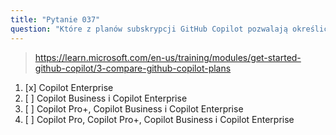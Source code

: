 ```yaml
---
title: "Pytanie 037"
question: "Które z planów subskrypcji GitHub Copilot pozwalają określić wytyczne dotyczące recenzji kodu?"
---
```



> https://learn.microsoft.com/en-us/training/modules/get-started-github-copilot/3-compare-github-copilot-plans
1. [x] Copilot Enterprise  
1. [ ] Copilot Business i Copilot Enterprise  
1. [ ] Copilot Pro+, Copilot Business i Copilot Enterprise  
1. [ ] Copilot Pro, Copilot Pro+, Copilot Business i Copilot Enterprise  
